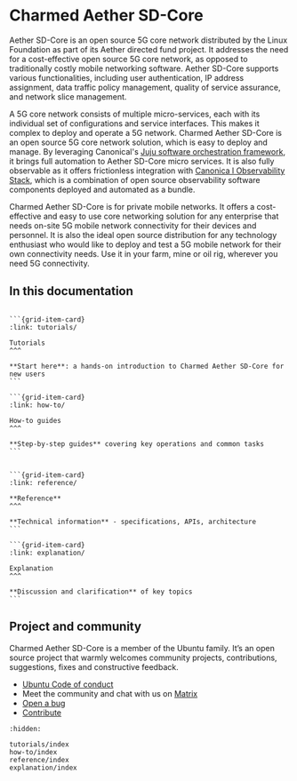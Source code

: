 # Charmed Aether SD-Core

Aether SD-Core is an open source 5G core network distributed by the Linux Foundation as part of its Aether directed fund project. It addresses the need for a cost-effective open source 5G core network, as opposed to traditionally costly mobile networking software. Aether SD-Core supports various functionalities, including user authentication, IP address assignment, data traffic policy management, quality of service assurance, and network slice management.

A 5G core network consists of multiple micro-services, each with its individual set of configurations and service interfaces. This makes it complex to deploy and operate a 5G network. Charmed Aether SD-Core is an open source 5G core network solution, which is easy to deploy and manage. By leveraging Canonical's [Juju software orchestration framework](https://juju.is/), it brings full automation to Aether SD-Core micro services. It is also fully observable as it offers frictionless integration with [Canonica    l Observability Stack](https://ubuntu.com/observability), which is a combination of open source observability software components deployed and automated as a bundle.

Charmed Aether SD-Core is for private mobile networks. It offers a cost-effective and easy to use core networking solution for any enterprise that needs on-site 5G mobile network connectivity for their devices and personnel. It is also the ideal open source distribution for any technology enthusiast who would like to deploy and test a 5G mobile network for their own connectivity needs. Use it in your farm, mine or oil rig, wherever you need 5G connectivity.

## In this documentation

````{grid} 1 1 2 2

```{grid-item-card}
:link: tutorials/

Tutorials
^^^

**Start here**: a hands-on introduction to Charmed Aether SD-Core for new users
```

```{grid-item-card}
:link: how-to/

How-to guides
^^^

**Step-by-step guides** covering key operations and common tasks
```

````


````{grid} 1 1 2 2

```{grid-item-card}
:link: reference/

**Reference**
^^^

**Technical information** - specifications, APIs, architecture
```

```{grid-item-card}
:link: explanation/

Explanation
^^^

**Discussion and clarification** of key topics
```

````

## Project and community

Charmed Aether SD-Core is a member of the Ubuntu family. It’s an open source project that warmly welcomes community projects, contributions, suggestions, fixes and constructive feedback.

- [Ubuntu Code of conduct](https://ubuntu.com/community/ethos/code-of-conduct)
- Meet the community and chat with us on [Matrix](https://matrix.to/#/#charmhub-charmed5g:ubuntu.com)
- [Open a bug](https://github.com/canonical/charmed-aether-sd-core/issues)
- [Contribute](https://github.com/canonical/charmed-aether-sd-core/)

```{toctree}
:hidden:

tutorials/index
how-to/index
reference/index
explanation/index
```
